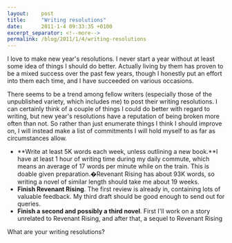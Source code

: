 ```yaml
---
layout:    post
title:     "Writing resolutions"
date:      2011-1-4 09:33:35 +0100
excerpt_separator: <!--more-->
permalink: /blog/2011/1/4/writing-resolutions
---
```


I love to make new year's resolutions. I never start a year without at least some idea of things I should do better. Actually living by them has proven to be a mixed success over the past few years, though I honestly put an effort into them each time, and I have succeeded on various occasions.

<!--more-->
There seems to be a trend among fellow writers (especially those of the unpublished variety, which includes me) to post their writing resolutions. I can certainly think of a couple of things I could do better with regard to writing, but new year's resolutions have a reputation of being broken more often than not. So rather than just enumerate things I think I should improve on, I will instead make a list of commitments I will hold myself to as far as circumstances allow.
* **Write at least 5K words each week, unless outlining a new book.**I have at least 1 hour of writing time during my daily commute, which means an average of 17 words per minute while on the train. This is doable given preparation.�Revenant Rising has about 93K words, so writing a novel of similar length should take me about 19 weeks.
* **Finish Revenant Rising**. The first review is already in, containing lots of valuable feedback. My third draft should be good enough to send out for queries.
* **Finish a second and possibly a third novel**. First I'll work on a story unrelated to Revenant Rising, and after that, a sequel to Revenant Rising

What are your writing resolutions?
